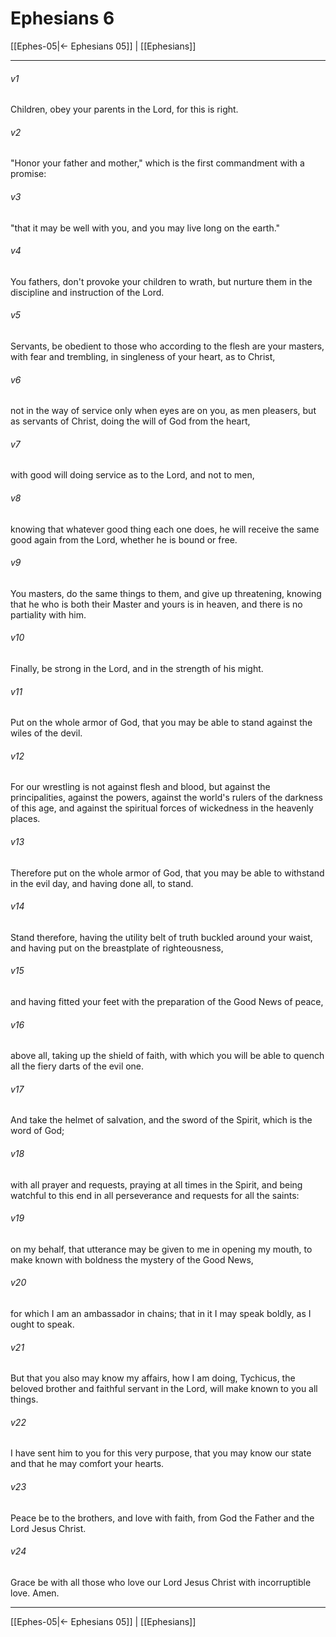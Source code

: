 # Ephesians 6

[[Ephes-05|← Ephesians 05]] | [[Ephesians]]
***



###### v1 
Children, obey your parents in the Lord, for this is right. 

###### v2 
"Honor your father and mother," which is the first commandment with a promise: 

###### v3 
"that it may be well with you, and you may live long on the earth."  

###### v4 
You fathers, don't provoke your children to wrath, but nurture them in the discipline and instruction of the Lord. 

###### v5 
Servants, be obedient to those who according to the flesh are your masters, with fear and trembling, in singleness of your heart, as to Christ, 

###### v6 
not in the way of service only when eyes are on you, as men pleasers, but as servants of Christ, doing the will of God from the heart, 

###### v7 
with good will doing service as to the Lord, and not to men, 

###### v8 
knowing that whatever good thing each one does, he will receive the same good again from the Lord, whether he is bound or free. 

###### v9 
You masters, do the same things to them, and give up threatening, knowing that he who is both their Master and yours is in heaven, and there is no partiality with him. 

###### v10 
Finally, be strong in the Lord, and in the strength of his might. 

###### v11 
Put on the whole armor of God, that you may be able to stand against the wiles of the devil. 

###### v12 
For our wrestling is not against flesh and blood, but against the principalities, against the powers, against the world's rulers of the darkness of this age, and against the spiritual forces of wickedness in the heavenly places. 

###### v13 
Therefore put on the whole armor of God, that you may be able to withstand in the evil day, and having done all, to stand. 

###### v14 
Stand therefore, having the utility belt of truth buckled around your waist, and having put on the breastplate of righteousness, 

###### v15 
and having fitted your feet with the preparation of the Good News of peace, 

###### v16 
above all, taking up the shield of faith, with which you will be able to quench all the fiery darts of the evil one. 

###### v17 
And take the helmet of salvation, and the sword of the Spirit, which is the word of God; 

###### v18 
with all prayer and requests, praying at all times in the Spirit, and being watchful to this end in all perseverance and requests for all the saints: 

###### v19 
on my behalf, that utterance may be given to me in opening my mouth, to make known with boldness the mystery of the Good News, 

###### v20 
for which I am an ambassador in chains; that in it I may speak boldly, as I ought to speak. 

###### v21 
But that you also may know my affairs, how I am doing, Tychicus, the beloved brother and faithful servant in the Lord, will make known to you all things. 

###### v22 
I have sent him to you for this very purpose, that you may know our state and that he may comfort your hearts. 

###### v23 
Peace be to the brothers, and love with faith, from God the Father and the Lord Jesus Christ. 

###### v24 
Grace be with all those who love our Lord Jesus Christ with incorruptible love. Amen.

***
[[Ephes-05|← Ephesians 05]] | [[Ephesians]]
